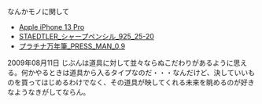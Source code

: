 なんかモノに関して

- [Apple iPhone 13 Pro](Apple_iPhone_13_Pro/index.md)
- [STAEDTLER_シャープペンシル_925_25-20](STAEDTLER_シャープペンシル_925_25-20.md)
- [プラチナ万年筆_PRESS_MAN_0.9](プラチナ万年筆_PRESS_MAN_0.9.md)


2009年08月11日 じぶんは道具に対して並々ならぬこだわりがあるように思える。何かやるときは道具から入るタイプなのだ・・・なんだけど、決していいものを買ってはじめるわけでなく、その道具が映してくれる未来を眺めるのが好きなようなきがしてならん。




